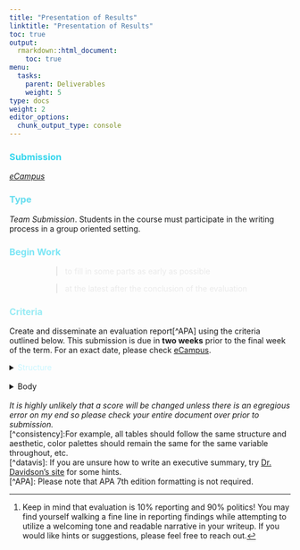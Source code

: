 ```yaml
---
title: "Presentation of Results"
linktitle: "Presentation of Results"
toc: true
output:
  rmarkdown::html_document:
    toc: true
menu:
  tasks:
    parent: Deliverables
    weight: 5
type: docs
weight: 2
editor_options: 
  chunk_output_type: console
---
```

<script src="/rmarkdown-libs/kePrint/kePrint.js"></script>
<link href="/rmarkdown-libs/lightable/lightable.css" rel="stylesheet" />

<style>
ul {
    margin-left: 1.5em;
}
</style>



### <span style="color:#35d6ed">Submission</span>
<i>[eCampus](https://ecampus.wvu.edu)</i>

### <span style="color:#65ddef">Type</span>

<i>Team Submission</i>. Students in the course must participate in the writing process in a group oriented setting.

### <span style="color:#7ae5f5">Begin Work</span>

<div style="padding-left: 60px;">

> <span style="color:#eaeaea">to fill in some parts as early as possible</span>

> <span style="color:#eaeaea">at the latest after the conclusion of the evaluation</span> 

</div>

### <span style="color:#97ebf4">Criteria</span>

Create and disseminate an evaluation report[^APA] using the criteria outlined below. This submission is due in <b>two weeks</b> prior to the final week of the term. For an exact date, please check [eCampus](https://ecampus.wvu.edu/). 

<details>

<summary> 
<span style="color:#c9f6ff">Structure</span>
</summary>

1. construct a single document that uses a one voice

2. use language appropriate for your intended audience and using proper grammar, spelling, and consistency in tone[^writing]

3. make the entire product aesthetically pleasing

4. remain consistent in how elements of the <span style='color:#c9f6ff'><a href='#body'>Body</a></span> are portrayed[^consistency]

5. create two or three variants following the table below

    <table class=" lightable-paper" style='font-family: "Arial Narrow", arial, helvetica, sans-serif; width: auto !important; margin-left: auto; margin-right: auto;'>
     <thead>
      <tr>
       <th style="text-align:left;color: #ffffff !important;background-color: transparent !important;vertical-align: middle !important;"> Variant </th>
       <th style="text-align:left;color: #ffffff !important;background-color: transparent !important;vertical-align: middle !important;"> Submission to </th>
       <th style="text-align:left;color: #ffffff !important;background-color: transparent !important;vertical-align: middle !important;"> Description </th>
       <th style="text-align:center;color: #ffffff !important;background-color: transparent !important;vertical-align: middle !important;"> Must satisfy <span style="color:#c9f6ff"><a href="#body">Body</a></span> criteria </th>
       <th style="text-align:center;color: #ffffff !important;background-color: transparent !important;vertical-align: middle !important;"> Required format </th>
      </tr>
     </thead>
    <tbody>
      <tr>
       <td style="text-align:left;width: 5em; color: #ffffff !important;color: #ffffff !important;background-color: transparent !important;vertical-align: middle !important;"> Client </td>
       <td style="text-align:left;width: 8em; color: #ffffff !important;color: #ffffff !important;background-color: transparent !important;vertical-align: middle !important;"> Sponsor </td>
       <td style="text-align:left;width: 30em; color: #ffffff !important;color: #ffffff !important;background-color: transparent !important;vertical-align: middle !important;"> This is a full evaluation report without any course related documentation </td>
       <td style="text-align:center;width: 10em; color: #ffffff !important;color: #ffffff !important;background-color: transparent !important;vertical-align: middle !important;"> 1-11 </td>
       <td style="text-align:center;width: 10em; color: #ffffff !important;color: #ffffff !important;background-color: transparent !important;vertical-align: middle !important;"> <img src="/logos/pdf-ico.png" alt="PDF" width="35"> </td>
      </tr>
      <tr>
       <td style="text-align:left;width: 5em; color: #ffffff !important;color: #ffffff !important;background-color: transparent !important;vertical-align: middle !important;"> Public </td>
       <td style="text-align:left;width: 8em; color: #ffffff !important;color: #ffffff !important;background-color: transparent !important;vertical-align: middle !important;"> Slack </td>
       <td style="text-align:left;width: 30em; color: #ffffff !important;color: #ffffff !important;background-color: transparent !important;vertical-align: middle !important;"> Remove any identifiable information and follow the guidelines of your IRB approval <i>if applicable</i>. </td>
       <td style="text-align:center;width: 10em; color: #ffffff !important;color: #ffffff !important;background-color: transparent !important;vertical-align: middle !important;"> 1-12 </td>
       <td style="text-align:center;width: 10em; color: #ffffff !important;color: #ffffff !important;background-color: transparent !important;vertical-align: middle !important;"> <img src="/logos/pdf-ico.png" alt="PDF" width="35"> </td>
      </tr>
      <tr>
       <td style="text-align:left;width: 5em; color: #ffffff !important;color: #ffffff !important;background-color: transparent !important;vertical-align: middle !important;"> Course </td>
       <td style="text-align:left;width: 8em; color: #ffffff !important;color: #ffffff !important;background-color: transparent !important;vertical-align: middle !important;"> eCampus </td>
       <td style="text-align:left;width: 30em; color: #ffffff !important;color: #ffffff !important;background-color: transparent !important;vertical-align: middle !important;"> This is a full evaluation report with additional course related documentation </td>
       <td style="text-align:center;width: 10em; color: #ffffff !important;color: #ffffff !important;background-color: transparent !important;vertical-align: middle !important;"> 1-13 </td>
       <td style="text-align:center;width: 10em; color: #ffffff !important;color: #ffffff !important;background-color: transparent !important;vertical-align: middle !important;"> <img src="/logos/doc-ico.png" alt="Word" width="35"> </td>
      </tr>
    </tbody>
    </table>
<br>
6. name your files using both of the following formats

<div style="padding-left: 60px;">

  > `teamname_finalreport.docx`
  
  > `teamname_finalreport.pdf`
  
</div>

</details>
<br>
<details>

<summary>
<span style="color:#c9f6ff"><a name="body">Body</a></span>
</summary>

  Required headers are provided in <font color="#bb86fc"><b>bold</b></font> and must be submitted in order.

1. <i>title page</i>
    
    Include a cover page with the (a) title in the middle of the page and (b) every group member’s name in the lower right-hand corner in an order of your choice with internal roles in parentheses <i>if applicable</i>. 

2. <font color="#bb86fc"><b>Table of Contents</b></font>

3. <font color="#bb86fc"><b>Executive Summary</b></font> 
    
    This is a one (1) to three (3) page shortened description of the full report. It is arguably the most crucial part, so please make sure you pay special attention to this part. You must include at least two data visualizations![^datavis] 
        
4. <font color="#bb86fc"><b>Introduction</b></font> 
    
    Provide a detailed description of the program derived from D1, D2, and your actual evaluation. 
        
5. <font color="#bb86fc"><b>Purpose</b></font>
    
    In one (1) page or less, describe the 
        
      - underlying reason for the evaluation 
      - evaluation questions
      - any other overarching purpose related elements you deem fit
      <br>
      <br>
6. <font color="#bb86fc"><b>Timeline</b></font>
    
    Provide a brief narrative and graphic outlining the entire evaluative process and activities. This should be no more than one (1) page.

7. <font color="#bb86fc"><b>Methods</b></font>
    
    This section will be a detailed description of your implemented methods. At minimum, please cover the following <i>where applicable</i>:
    
      - <font color="#bb86fc"><b>Participants</b></font>
      
        A description, including demographics, of the overall targeted population and sample that you have drawn.
      
      - <font color="#bb86fc"><b>Data Collection</b></font> 
          - <i>secondary data</i>
          
            Provide a description of what existing data you used in your evaluation, where it came from, what it looks like, and a description of the parts used.
          
          - <i>primary data</i>
          
            Discuss what data you actively collected within the scope of the evaluation, what it looks like, how you collected it, what instruments and/or materials were used, and how you gained permission from participants.
          <br>
8. <font color="#bb86fc"><b>Analysis</b></font>
    
    Provide a brief, clear and concise narrative of your analysis. Include tables and figures to make your point. Address how you analyzed the quantitative, qualitative, and or mixed data you had. Make a concerted effort to be extremely clear regarding the steps, when they occurred, and how you tackled the data set(s).
    
9. <font color="#bb86fc"><b>Results</b></font> 
    
    Provide summery description of the results. These must be directly tied back to the original evaluation questions.

10. <font color="#bb86fc"><b>Recommendations</b></font> <i>if applicable</i> 
    
    - <i>program-level</i> 
        
        Provide recommendations for improving the program. These should be tied back to the original evaluation questions.
        
    - <i>evaluation-level</i> 
    
        Provide recommendations for future evaluators including, but not limited to, what areas of the program may be value added to study, lessons learned from your evaluation efforts, etc.
        <br>
11. <font color="#bb86fc"><b>Appendix</b></font>
    
    Provide the results of your theory driven evaluation, in that note (a) your initial logic model with a summarized description, (b) an updated logic model with a summarized description, and (c) an explicit comparison using a narrative and/or table indicating elements of the program that differ between both. Add additional appendices as needed but please label each as A, B, C, ect.

12. <font color="#bb86fc"><b>Statement of Integrity</b></font>
    
    Written by your team collectively, submit a one (1) paragraph narrative describing everything you stated is truthful and that you indeed performed the work indicated within the evaluation report is accurate. Note that all parties must provide a signature under the paragraph agreeing to the statement. Digital signatures are absolutely acceptable and highly recommended.

13. <font color="#bb86fc"><b>Submission Receipt</b></font>
    
    Provide a receipt, statement signed by the primary stakeholder/sponsor, or some other proof that you have submitted your final report to the intended individual or party.

</details>
<br>
<i>It is highly unlikely that a score will be changed unless there is an egregious error on my end so please check your entire document over prior to submission.</i>

[^writing]: Keep in mind that evaluation is 10% reporting and 90% politics! You may find yourself walking a fine line in reporting findings while attempting to utilize a welcoming tone and readable narrative in your writeup. If you would like hints or suggestions, please feel free to reach out.
<br>
[^consistency]:For example, all tables should follow the same structure and aesthetic, color palettes should remain the same for the same variable throughout, etc.
<br>
[^datavis]: If you are unsure how to write an executive summary, try <a href="https://betterevaluation.org/en/evaluation-options/executive_summaries">Dr. Davidson’s site</a> for some hints.
<br>
[^APA]: Please note that APA 7th edition formatting is not required.
